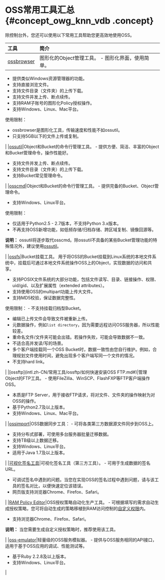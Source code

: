 # OSS常用工具汇总 {#concept_owg_knn_vdb .concept}

除控制台外，您还可以使用以下常用工具帮助您更高效地使用OSS。

|工具|简介|
|:-|:-|
|[ossbrowser](intl.zh-CN/常用工具/图形化管理工具ossbrowser/快速开始.md#)|图形化的Object管理工具。 -   图形化界面，使用简单。
-   提供类似Windows资源管理器的功能。
-   支持直接浏览文件。
-   支持文件目录（文件夹）的上传下载。
-   支持文件并发上传、断点续传。
-   支持RAM子账号的图形化Policy授权操作。
-   支持Windows、Linux、Mac平台。

 使用限制：

-   ossbrowser是图形化工具，传输速度和性能不如ossutil。
-   只支持5GB以下的文件上传或复制。

 |
|[ossutil](intl.zh-CN/常用工具/命令行工具ossutil/快速开始.md#)|Object和Bucket的命令行管理工具。 -   提供方便、简洁、丰富的Object和Bucket管理命令，操作性能好。
-   支持文件并发上传、断点续传。
-   支持文件目录（文件夹）的上传下载。
-   支持Bucket常见管理命令。

 |
|[osscmd](intl.zh-CN/常用工具/osscmd/快速安装.md#)|Object和Bucket的命令行管理工具。 -   提供完备的Bucket、Object管理命令。
-   支持Windows、Linux平台。

 使用限制：

-   仅适用于Python2.5 - 2.7版本，不支持Python 3.x版本。
-   不再支持OSS新增功能，如低频存储/归档存储、跨区域复制、镜像回源等。

 **说明：** ossutil将逐步取代osscmd。除ossutil不具备的某些Bucket管理功能的特殊情况外，建议使用[ossutil](intl.zh-CN/常用工具/命令行工具ossutil/快速开始.md#)。

 |
|[ossfs](intl.zh-CN/常用工具/ossfs/快速安装.md#)|Bucket挂载工具。 用于将OSS的Bucket挂载到Linux系统的本地文件系统中，挂载后可通过本地文件系统操作OSS上的Object，实现数据的访问和共享。

 -   支持POSIX文件系统的大部分功能，包括文件读写、目录、链接操作、权限、uid/gid、以及扩展属性（extended attributes）。
-   支持使用OSS的multipart功能上传大文件。
-   支持MD5校验，保证数据完整性。

 使用限制： -   不支持挂载归档型Bucket。
-   编辑已上传文件会导致文件被重新上传。
-   元数据操作，例如`list directory`，因为需要远程访问OSS服务器，所以性能较差。
-   重命名文件/文件夹可能会出错。若操作失败，可能会导致数据不一致。
-   不适合高并发读/写的场景。
-   多个客户端挂载同一个OSS Bucket时，数据一致性由您自行维护。例如，合理规划文件使用时间，避免出现多个客户端写同一个文件的情况。
-   不支持hard link。

 |
|[ossftp](intl.zh-CN/常用工具/ossftp/如何快速安装OSS FTP.md#)|管理Object的FTP工具。 -   使用FileZilla、WinSCP、FlashFXP等FTP客户端操作OSS。
-   本质是FTP Server，用于接收FTP请求，将对文件、文件夹的操作映射为对OSS的操作。
-   基于Python2.7及以上版本。
-   支持Windows、Linux、Mac平台。

 |
|[ossimport](intl.zh-CN/常用工具/数据迁移工具ossimport/说明及配置.md#)|OSS数据同步工具： -   可将各类第三方数据源文件同步到OSS上。
-   支持分布式部署，可使用多台服务器批量迁移数据。
-   支持TB级以上数据迁移。
-   支持Windows、Linux平台。
-   适用于Java 1.7及以上版本。

 |
|[可视化签名工具](https://bbs.aliyun.com/read/233851.html)|可视化签名工具（第三方工具）。 -   可用于生成数据的签名URL。
-   可调试签名中遇到的问题。当您在实现OSS的签名过程中遇到问题，请与该工具的签名对比，以便快速定位该错误。
-   网页版支持浏览器Chrome、Firefox、Safari。

 |
|[RAM Policy Editor](http://gosspublic.alicdn.com/ram-policy-editor/index.html)|OSS授权策略自动化生产工具。 -   可根据填写的需求自动生成授权策略，您可将自动生成的策略移植到RAM访问控制的[自定义权限](https://ram.console.aliyun.com/policies/new)内。
-   支持浏览器Chrome、Firefox、Safari。

 **说明：** 当您需要生成自定义授权策略时，推荐使用该工具。

 |
|[oss-emulator](https://github.com/aliyun/oss-emulator)|轻量级的OSS服务模拟器。 -   提供与OSS服务相同的API接口，适用于基于OSS应用的调试、性能测试等。
-   基于Ruby 2.2.8及以上版本。
-   支持Windows、Linux平台。

 |

